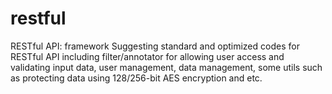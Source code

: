 restful
=======

RESTful API:  framework Suggesting standard and optimized codes for RESTful API including filter/annotator for allowing user access and validating input data, user management, data management, some utils such as protecting data using 128/256-bit AES encryption and etc.
